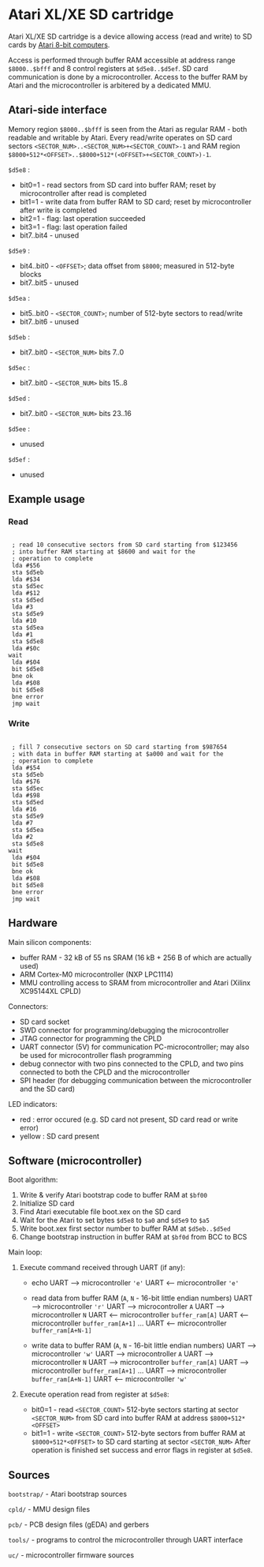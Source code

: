 Atari XL/XE SD cartridge
========================

Atari XL/XE SD cartridge is a device allowing access (read and write) to SD
cards by [Atari 8-bit computers](http://en.wikipedia.org/wiki/Atari_8-bit_family).

Access is performed through buffer RAM accessible at address range
`$8000..$bfff` and 8 control registers at `$d5e8..$d5ef`. SD card communication
is done by a microcontroller. Access to the buffer RAM by Atari and the
microcontroller is arbitered by a dedicated MMU.

Atari-side interface
--------------------

Memory region `$8000..$bfff` is seen from the Atari as regular RAM - both
readable and writable by Atari. Every read/write operates on SD card sectors
`<SECTOR_NUM>..<SECTOR_NUM>+<SECTOR_COUNT>-1` and RAM region 
`$8000+512*<OFFSET>..$8000+512*(<OFFSET>+<SECTOR_COUNT>)-1`.

`$d5e8` :

* bit0=1     - read sectors from SD card into buffer RAM; reset by microcontroller after read is completed
* bit1=1     - write data from buffer RAM to SD card; reset by microcontroller after write is completed
* bit2=1     - flag: last operation succeeded
* bit3=1     - flag: last operation failed
* bit7..bit4 - unused

`$d5e9` :

* bit4..bit0 - `<OFFSET>`; data offset from `$8000`; measured in 512-byte blocks
* bit7..bit5 - unused

`$d5ea` :

* bit5..bit0 - `<SECTOR_COUNT>`; number of 512-byte sectors to read/write
* bit7..bit6 - unused

`$d5eb` :

* bit7..bit0 - `<SECTOR_NUM>` bits 7..0

`$d5ec` :

* bit7..bit0 - `<SECTOR_NUM>` bits 15..8

`$d5ed` :

* bit7..bit0 - `<SECTOR_NUM>` bits 23..16

`$d5ee` :

* unused

`$d5ef` :

* unused

Example usage
-------------

### Read

<pre><code>
 ; read 10 consecutive sectors from SD card starting from $123456
 ; into buffer RAM starting at $8600 and wait for the
 ; operation to complete
 lda #$56
 sta $d5eb
 lda #$34
 sta $d5ec
 lda #$12
 sta $d5ed
 lda #3
 sta $d5e9
 lda #10
 sta $d5ea
 lda #1
 sta $d5e8
 lda #$0c
wait
 lda #$04
 bit $d5e8
 bne ok
 lda #$08
 bit $d5e8
 bne error
 jmp wait
</code></pre>

### Write

<pre><code>
 ; fill 7 consecutive sectors on SD card starting from $987654
 ; with data in buffer RAM starting at $a000 and wait for the
 ; operation to complete
 lda #$54
 sta $d5eb
 lda #$76
 sta $d5ec
 lda #$98
 sta $d5ed
 lda #16
 sta $d5e9
 lda #7
 sta $d5ea
 lda #2
 sta $d5e8
wait
 lda #$04
 bit $d5e8
 bne ok
 lda #$08
 bit $d5e8
 bne error
 jmp wait
</code></pre>

Hardware
--------

Main silicon components:

* buffer RAM - 32 kB of 55 ns SRAM (16 kB + 256 B of which are actually used)
* ARM Cortex-M0 microcontroller (NXP LPC1114)
* MMU controlling access to SRAM from microcontroller and Atari (Xilinx XC95144XL CPLD)

Connectors:

* SD card socket
* SWD connector for programming/debugging the microcontroller
* JTAG connector for programming the CPLD
* UART connector (5V) for communication PC-microcontroller; may also be used for microcontroller flash programming
* debug connector with two pins connected to the CPLD, and two pins connected to both the CPLD and the microcontroller
* SPI header (for debugging communication between the microcontroller and the SD card)

LED indicators:

* red : error occured (e.g. SD card not present, SD card read or write error)
* yellow : SD card present

Software (microcontroller)
--------------------------

Boot algorithm:

1. Write & verify Atari bootstrap code to buffer RAM at `$bf00`
2. Initialize SD card
3. Find Atari executable file boot.xex on the SD card
4. Wait for the Atari to set bytes `$d5e8` to `$a0` and `$d5e9` to `$a5`
5. Write boot.xex first sector number to buffer RAM at `$d5eb..$d5ed`
6. Change bootstrap instruction in buffer RAM at `$bf0d` from BCC to BCS

Main loop:

1. Execute command received through UART (if any):
   * echo
     UART --> microcontroller `'e'`
     UART <-- microcontroller `'e'`

   * read data from buffer RAM (`A`, `N` - 16-bit little endian numbers)
     UART --> microcontroller `'r'`
     UART --> microcontroller `A`
     UART --> microcontroller `N`
     UART <-- microcontroller `buffer_ram[A]`
     UART <-- microcontroller `buffer_ram[A+1]`
     ...
     UART <-- microcontroller `buffer_ram[A+N-1]`

   * write data to buffer RAM (`A`, `N` - 16-bit little endian numbers)
     UART --> microcontroller `'w'`
     UART --> microcontroller `A`
     UART --> microcontroller `N`
     UART --> microcontroller `buffer_ram[A]`
     UART --> microcontroller `buffer_ram[A+1]`
     ...
     UART --> microcontroller `buffer_ram[A+N-1]`
     UART <-- microcontroller `'w'`

2. Execute operation read from register at `$d5e8`:
   * bit0=1 - read `<SECTOR_COUNT>` 512-byte sectors starting at sector `<SECTOR_NUM>`
              from SD card into buffer RAM at address `$8000+512*<OFFSET>`
   * bit1=1 - write `<SECTOR_COUNT>` 512-byte sectors from buffer RAM
              at `$8000+512*<OFFSET>` to SD card starting at sector `<SECTOR_NUM>`
   After operation is finished set success and error flags in register at `$d5e8`.

Sources
-------

`bootstrap/` - Atari bootstrap sources

`cpld/`      - MMU design files

`pcb/`       - PCB design files (gEDA) and gerbers

`tools/`     - programs to control the microcontroller through UART interface

`uc/`        - microcontroller firmware sources

